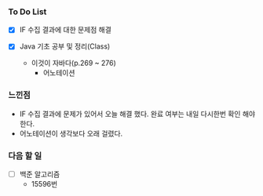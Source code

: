 ### To Do List

- [x] IF 수집 결과에 대한 문제점 해결
  
- [x] Java 기초 공부 및 정리(Class)
  
  - 이것이 자바다(p.269 ~ 276)
    - 어노테이션
    
      


### 느낀점 

- IF 수집 결과에 문제가 있어서 오늘 해결 했다. 완료 여부는 내일 다시한번 확인 해야 한다.
- 어노테이션이 생각보다 오래 걸렸다. 



### 다음 할 일

- [ ] 백준 알고리즘
  - 15596번

